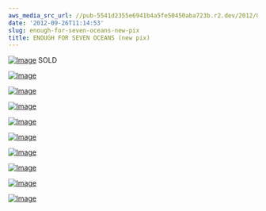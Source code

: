 ```yaml
---
aws_media_src_url: //pub-5541d2355e6941b4a5fe50450aba723b.r2.dev/2012/09/enough4sevenoceans-bow2.jpg
date: '2012-09-26T11:14:53'
slug: enough-for-seven-oceans-new-pix
title: ENOUGH FOR SEVEN OCEANS (new pix)
---
```


 [![Image](//pub-5541d2355e6941b4a5fe50450aba723b.r2.dev/2012/09/enough4sevenoceans-bow2.jpg?w=487)](//pub-5541d2355e6941b4a5fe50450aba723b.r2.dev/2012/09/enough4sevenoceans-bow2.jpg) SOLD

 [![Image](//pub-5541d2355e6941b4a5fe50450aba723b.r2.dev/2012/09/enough4sevenoceans-side.jpg?w=487)](//pub-5541d2355e6941b4a5fe50450aba723b.r2.dev/2012/09/enough4sevenoceans-side.jpg)

 [![Image](//pub-5541d2355e6941b4a5fe50450aba723b.r2.dev/2012/09/enough4sevenoceans-deck.jpg?w=487)](//pub-5541d2355e6941b4a5fe50450aba723b.r2.dev/2012/09/enough4sevenoceans-deck.jpg)

 [![Image](//pub-5541d2355e6941b4a5fe50450aba723b.r2.dev/2012/09/enough4sevenoceans-oiler.jpg?w=487)](//pub-5541d2355e6941b4a5fe50450aba723b.r2.dev/2012/09/enough4sevenoceans-oiler.jpg)

 [![Image](//pub-5541d2355e6941b4a5fe50450aba723b.r2.dev/2012/09/enough4sevenoceans-angle.jpg?w=487)](//pub-5541d2355e6941b4a5fe50450aba723b.r2.dev/2012/09/enough4sevenoceans-angle.jpg)

 [![Image](//pub-5541d2355e6941b4a5fe50450aba723b.r2.dev/2012/09/enough4sevenoceans-prop.jpg?w=487)](//pub-5541d2355e6941b4a5fe50450aba723b.r2.dev/2012/09/enough4sevenoceans-prop.jpg)

 [![Image](//pub-5541d2355e6941b4a5fe50450aba723b.r2.dev/2012/09/enough4sevenoceans-stern.jpg?w=487)](//pub-5541d2355e6941b4a5fe50450aba723b.r2.dev/2012/09/enough4sevenoceans-stern.jpg)

 [![Image](//pub-5541d2355e6941b4a5fe50450aba723b.r2.dev/2012/09/enough4sevenoceans-bow.jpg?w=487)](//pub-5541d2355e6941b4a5fe50450aba723b.r2.dev/2012/09/enough4sevenoceans-bow.jpg)

 [![Image](//pub-5541d2355e6941b4a5fe50450aba723b.r2.dev/2012/09/enough4sevenoceans-close2.jpg?w=487)](//pub-5541d2355e6941b4a5fe50450aba723b.r2.dev/2012/09/enough4sevenoceans-close2.jpg)

 [![Image](//pub-5541d2355e6941b4a5fe50450aba723b.r2.dev/2012/09/enough4sevenoceans-close.jpg?w=487)](//pub-5541d2355e6941b4a5fe50450aba723b.r2.dev/2012/09/enough4sevenoceans-close.jpg)